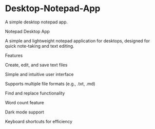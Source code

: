 # Desktop-Notepad-App

A simple desktop notepad app.

Notepad Desktop App

A simple and lightweight notepad application for desktops, designed for quick note-taking and text editing.

Features

Create, edit, and save text files

Simple and intuitive user interface

Supports multiple file formats (e.g., .txt, .md)

Find and replace functionality

Word count feature

Dark mode support

Keyboard shortcuts for efficiency
